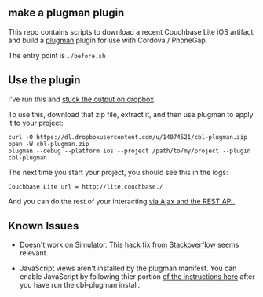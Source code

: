 ## make a plugman plugin

This repo contains scripts to download a recent Couchbase Lite iOS artifact, and build a [plugman](https://github.com/apache/cordova-plugman) plugin for use with Cordova / PhoneGap.

The entry point is `./before.sh`

## Use the plugin

I've run this and [stuck the output on dropbox](https://dl.dropboxusercontent.com/u/14074521/cbl-plugman.zip).

To use this, download that zip file, extract it, and then use plugman to apply it to your project:

	curl -O https://dl.dropboxusercontent.com/u/14074521/cbl-plugman.zip
	open -W cbl-plugman.zip
	plugman --debug --platform ios --project /path/to/my/project --plugin cbl-plugman

The next time you start your project, you should see this in the logs:

	Couchbase Lite url = http://lite.couchbase./

And you can do the rest of your interacting [via Ajax and the REST API.](https://github.com/couchbase/couchbase-lite-ios/wiki/Guide%3A-REST)

## Known Issues

* Doesn't work on Simulator. This [hack fix from Stackoverflow](http://stackoverflow.com/questions/14579666/xcode4-6-lion10-8-ios-6-1-error-sbtarget-is-invalid) seems relevant.

* JavaScript views aren't installed by the plugman manifest. You can enable JavaScript by following thier portion [of the instructions here](https://github.com/couchbaselabs/LiteGap/wiki/Building-a-PhoneGap-Couchbase-Lite-Container) after you have run the cbl-plugman install.

